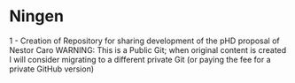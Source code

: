 # Ningen
1 - Creation of Repository for sharing development of the pHD proposal of Nestor Caro
WARNING: This is a Public Git; when original content is created I will consider migrating to a different private Git (or paying the fee for a private GitHub version)
